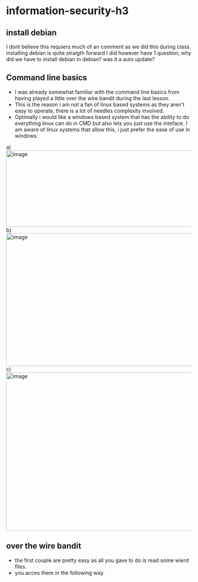 # information-security-h3
## install debian
I dont believe this requiers much of an comment as we did this during class. installing debian is quite straigth forward
I did however have 1 question, why did we have to install debian in debian? was it a auto update?

## Command line basics
* I was already somewhat familiar with the command line basics from having played a little over the wire bandit during the last lesson.
* This is the reason i am not a fan of linux based systems as they aren't easy to operate, there is a lot of needles complexity involved.
* Optimally i would like a windows based system that has the ability to do everything  linux can do in CMD but also lets you just use the inteface. I am aware of linux systems that allow this, i just prefer the ease of use in windows.

a) <img width="1141" height="208" alt="image" src="https://github.com/user-attachments/assets/1c969efa-ec2e-46dc-b555-d585d0fef35f" />
b) <img width="1121" height="361" alt="image" src="https://github.com/user-attachments/assets/0d667d45-ada8-44c3-9611-8b3e3bc27511" />
c) <img width="1116" height="430" alt="image" src="https://github.com/user-attachments/assets/b256e8b0-98c9-4ba2-b0a2-f25d2f0ba33a" />

## over the wire bandit
* the first couple are pretty easy as all you gave to do is read some wierd files.
* you acces them in the following way.
